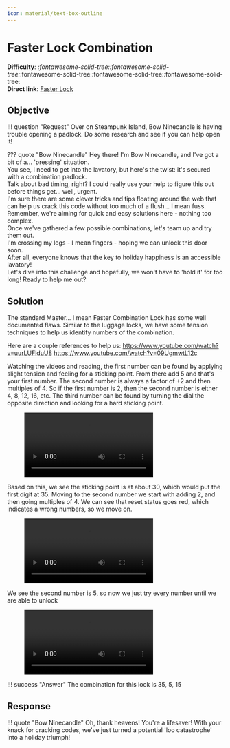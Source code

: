 ```yaml
---
icon: material/text-box-outline
---
```


# Faster Lock Combination

**Difficulty**: <i class=twemoji_red>:fontawesome-solid-tree::fontawesome-solid-tree:</i>:fontawesome-solid-tree::fontawesome-solid-tree::fontawesome-solid-tree:<br/>
**Direct link**: [Faster Lock](https://paddlelockdecode.com?&challenge=fasterlock)

## Objective

!!! question "Request"
    Over on Steampunk Island, Bow Ninecandle is having trouble opening a padlock. Do some research and see if you can help open it!

??? quote "Bow Ninecandle"
    Hey there! I'm Bow Ninecandle, and I've got a bit of a... 'pressing' situation.<br/>
    You see, I need to get into the lavatory, but here's the twist: it's secured with a combination padlock.<br/>
    Talk about bad timing, right? I could really use your help to figure this out before things get... well, urgent.<br/>
    I'm sure there are some clever tricks and tips floating around the web that can help us crack this code without too much of a flush... I mean fuss.<br/>
    Remember, we're aiming for quick and easy solutions here - nothing too complex.<br/>
    Once we've gathered a few possible combinations, let's team up and try them out.<br/>
    I'm crossing my legs - I mean fingers - hoping we can unlock this door soon.<br/>
    After all, everyone knows that the key to holiday happiness is an accessible lavatory!<br/>
    Let's dive into this challenge and hopefully, we won't have to 'hold it' for too long! Ready to help me out?


## Solution

The standard Master... I mean Faster Combination Lock has some well documented flaws. Similar to the luggage locks, we have some tension techniques to help us identify numbers of the combination.

Here are a couple references to help us:
https://www.youtube.com/watch?v=uurLUFlduU8
https://www.youtube.com/watch?v=09UgmwtL12c

Watching the videos and reading, the first number can be found by applying slight tension and feeling for a sticking point. From there add 5 and that's your first number.
The second number is always a factor of +2 and then multiples of 4. So if the first number is 2, then the second number is either 4, 8, 12, 16, etc.
The third number can be found by turning the dial the opposite direction and looking for a hard sticking point.

<figure class="video_container">
  <video controls="true" allowfullscreen="true">
    <source src="../../img/objectives/o7/1.mp4" type="video/mp4">
  </video>
</figure>

Based on this, we see the sticking point is at about 30, which would put the first digit at 35. Moving to the second number we start with adding 2, and then going multiples of 4. We can see that reset status goes red, which indicates a wrong numbers, so we move on.

<figure class="video_container">
  <video controls="true" allowfullscreen="true">
    <source src="../../img/objectives/o7/2.mp4" type="video/mp4">
  </video>
</figure>

We see the second number is 5, so now we just try every number until we are able to unlock

<figure class="video_container">
  <video controls="true" allowfullscreen="true">
    <source src="../../img/objectives/o7/3.mp4" type="video/mp4">
  </video>
</figure>


!!! success "Answer"
    The combination for this lock is 35, 5, 15

## Response

!!! quote "Bow Ninecandle"
    Oh, thank heavens! You're a lifesaver! With your knack for cracking codes, we've just turned a potential 'loo catastrophe' into a holiday triumph!
